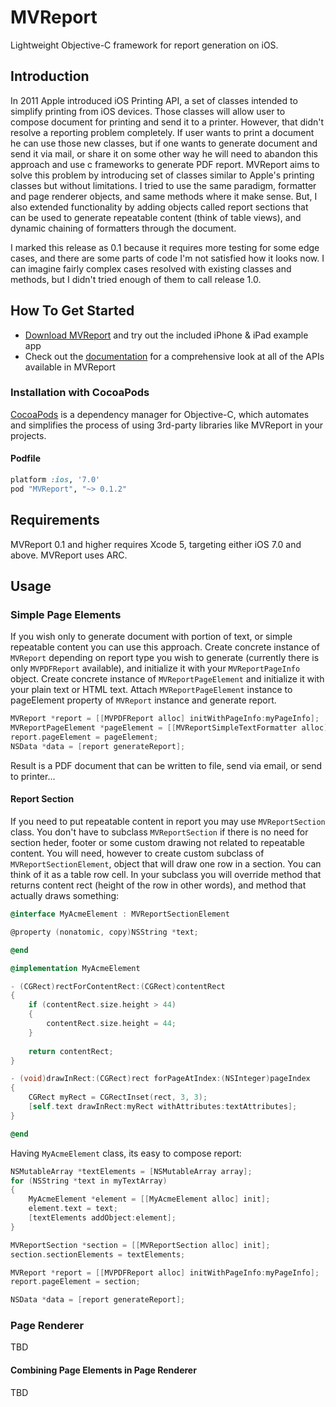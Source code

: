 MVReport
========

Lightweight Objective-C framework for report generation on iOS.

## Introduction

In 2011 Apple introduced iOS Printing API, a set of classes intended to simplify printing from iOS devices. Those classes will allow user to compose document for printing and send it to a printer.
However, that didn't resolve a reporting problem completely. If user wants to print a document he can use those new classes, but if one wants to generate document and send it via mail, or share it on some other way
he will need to abandon this approach and use c frameworks to generate PDF report. MVReport aims to solve this problem by introducing set of classes similar to Apple's printing classes but without limitations.
I tried to use the same paradigm, formatter and page renderer objects, and same methods where it make sense. But, I also extended functionality by adding objects called report sections that can be used to generate
repeatable content (think of table views), and dynamic chaining of formatters through the document.

I marked this release as 0.1 because it requires more testing for some edge cases, and there are some parts of code I'm not satisfied how it looks now. I can imagine fairly complex cases resolved with existing classes and methods, but I didn't tried
enough of them to call release 1.0.

## How To Get Started

- [Download MVReport](https://github.com/Moroverse/MVReport/archive/master.zip) and try out the included iPhone & iPad example app
- Check out the [documentation](http://cocoadocs.org/docsets/MVReport/0.1.0/) for a comprehensive look at all of the APIs available in MVReport

### Installation with CocoaPods

[CocoaPods](http://cocoapods.org) is a dependency manager for Objective-C, which automates and simplifies the process of using 3rd-party libraries like MVReport in your projects.

#### Podfile

```ruby
platform :ios, '7.0'
pod "MVReport", "~> 0.1.2"
```

## Requirements

MVReport 0.1 and higher requires Xcode 5, targeting either iOS 7.0 and above. MVReport uses ARC.

## Usage

### Simple Page Elements
If you wish only to generate document with portion of text, or simple repeatable content you can use this approach. 
Create concrete instance of `MVReport` depending on report type you wish to generate (currently there is only `MVPDFReport` available), and initialize it with your `MVReportPageInfo` object. Create concrete instance of `MVReportPageElement` and initialize it with your plain text or HTML text. Attach `MVReportPageElement` instance to pageElement property of `MVReport` instance and generate report.
```objective-c
MVReport *report = [[MVPDFReport alloc] initWithPageInfo:myPageInfo];
MVReportPageElement *pageElement = [[MVReportSimpleTextFormatter alloc] initWithText:mySimpleText];
report.pageElement = pageElement;
NSData *data = [report generateReport];
```
Result is a PDF document that can be written to file, send via email, or send to printer...

#### Report Section
If you need to put repeatable content in report you may use `MVReportSection` class. You don't have to subclass `MVReportSection` if there is no need for section heder, footer or some custom drawing not related to repeatable content.
You will need, however to create custom subclass of `MVReportSectionElement`, object that will draw one row in a section. You can think of it as a table row cell. In your subclass you will override method that returns content rect (height of the row in other words), and method that actually draws something:
```objective-c
@interface MyAcmeElement : MVReportSectionElement

@property (nonatomic, copy)NSString *text;

@end

@implementation MyAcmeElement

- (CGRect)rectForContentRect:(CGRect)contentRect
{
    if (contentRect.size.height > 44)
    {
        contentRect.size.height = 44;
    }
    
    return contentRect;
}

- (void)drawInRect:(CGRect)rect forPageAtIndex:(NSInteger)pageIndex
{
    CGRect myRect = CGRectInset(rect, 3, 3);
    [self.text drawInRect:myRect withAttributes:textAttributes];
}

@end
```
Having `MyAcmeElement` class, its easy to compose report:
```objective-c
NSMutableArray *textElements = [NSMutableArray array];
for (NSString *text in myTextArray)
{
	MyAcmeElement *element = [[MyAcmeElement alloc] init];
    element.text = text;
    [textElements addObject:element];
}

MVReportSection *section = [[MVReportSection alloc] init];
section.sectionElements = textElements;

MVReport *report = [[MVPDFReport alloc] initWithPageInfo:myPageInfo];
report.pageElement = section;

NSData *data = [report generateReport];
```
### Page Renderer

TBD

#### Combining Page Elements in Page Renderer

TBD
